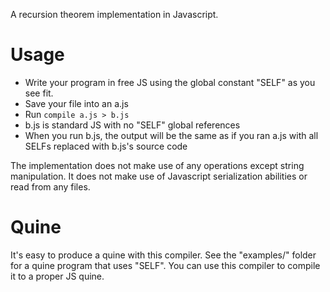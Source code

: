 A recursion theorem implementation in Javascript.

# Usage

* Write your program in free JS using the global constant "SELF" as you see fit.
* Save your file into an a.js
* Run `compile a.js > b.js`
* b.js is standard JS with no "SELF" global references
* When you run b.js, the output will be the same as if you ran a.js with all
  SELFs replaced with b.js's source code

The implementation does not make use of any operations except string
manipulation. It does not make use of Javascript serialization abilities or
read from any files.

# Quine
It's easy to produce a quine with this compiler. See the "examples/" folder for
a quine program that uses "SELF". You can use this compiler to compile it to a
proper JS quine.
